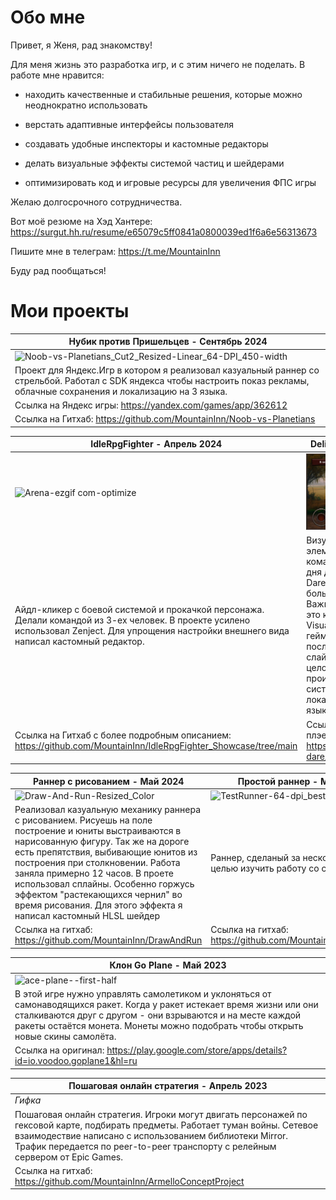 # Обо мне
﻿Привет, я Женя, рад знакомству!

Для меня жизнь это разработка игр, и с этим ничего не поделать. В работе мне нравится:

- находить качественные и стабильные решения, которые можно неоднократно использовать

- верстать адаптивные интерфейсы пользователя

- создавать удобные инспекторы и кастомные редакторы

- делать визуальные эффекты системой частиц и шейдерами

- оптимизировать код и игровые ресурсы для увеличения ФПС игры

Желаю долгосрочного сотрудничества. 

Вот моё резюме на Хэд Хантере: 
https://surgut.hh.ru/resume/e65079c5ff0841a0800039ed1f6a6e56313673

Пишите мне в телеграм:
https://t.me/MountainInn

Буду рад пообщаться!

# Мои проекты

| ﻿Нубик против Пришельцев - Сентябрь 2024 | 
|--|
|![Noob-vs-Planetians_Cut2_Resized-Linear_64-DPI_450-width](https://github.com/user-attachments/assets/8e4b38b4-aafe-459b-9c1e-fe9caf87077f)|
|Проект для Яндекс.Игр в котором я реализовал казуальный раннер со стрельбой. Работал с SDK яндекса чтобы настроить показ рекламы, облачные сохранения и локализацию на 3 языка. | 
|Ссылка на Яндекс игры: https://yandex.com/games/app/362612  | 
|Ссылка на Гитхаб: https://github.com/MountainInn/Noob-vs-Planetians| 

|IdleRpgFighter - Апрель 2024 | Delivery of Death - Май 2023 |
|----|---|
|![Arena-ezgif com-optimize](https://github.com/user-attachments/assets/7752e597-a67f-454e-8ca4-9c8f1aeacd7a)|[<img src="./DeliveryOfDeath.JPG" width="700"/>](https://github.com/MountainInn/Portfolio/blob/main/DeliveryOfDeath.JPG?raw=true)|
| Айдл-кликер с боевой системой и прокачкой персонажа. Делали командой из 3-ех человек. В проекте усилено использовал Zenject. Для упрощения настройки внешнего вида написал кастомный редактор. | Визуальная новелла с элементами рпг. Сделана командой из 7 человек за 3 дня для гейм-джема Ludum Dare 53. В этом проекте большую часть кода написал я. Важнейшая часть моей работы это кастомные ноды на пакете Visual Scripting, через которые геймдизайнеры настраивали последовательности текста, слайдов, получения вещей, и в целом, всего что в игре происходит. Так же я сделал систему алиасов для локализации игры на два языка. |
|Ссылка на Гитхаб с более подробным описанием: https://github.com/MountainInn/IdleRpgFighter_Showcase/tree/main | Ссылка на Ludum Dare, с плэером: https://ldjam.com/events/ludum-dare/53/delivery-of-death |

| Раннер с рисованием - Май 2024 | Простой раннер - Май 2023 |
|--|--|
|![Draw-And-Run-Resized_Color](https://github.com/user-attachments/assets/ee0e7831-27bd-4025-8803-f5bcf2fb58fe)|![TestRunner-64-dpi_best-encoder](https://github.com/user-attachments/assets/de7050ae-ec5b-46f9-a355-59c7090fc2b7) |
| Реализовал казуальную механику раннера с рисованием. Рисуешь на поле построение и юниты выстраиваются в нарисованную фигуру. Так же на дороге есть препятствия, выбивающие юнитов из построения при столкновении. Работа заняла примерно 12 часов. В проете использовал сплайны. Особенно горжусь эффектом "растекающихся чернил" во время рисования. Для этого эффекта я написал кастомный HLSL шейдер | Раннер, сделаный за несколько часов, с целью изучить работу со сплайнами. |
| Ссылка на гитхаб: https://github.com/MountainInn/DrawAndRun | Ссылка на гитхаб: https://github.com/MountainInn/TestRunner | 

| Клон Go Plane - Май 2023 |
|--|
|![ace-plane--first-half](https://github.com/user-attachments/assets/902cd2d3-5edb-4210-9eae-3d06773de994)|
| В этой игре нужно управлять самолетиком и уклоняться от самонаводящихся ракет. Когда у ракет истекает время жизни или они сталкиваются друг с другом - они взрываются и на месте каждой ракеты остаётся монета. Монеты можно подобрать чтобы открыть новые скины самолёта. |
| Ссылка на оригинал: https://play.google.com/store/apps/details?id=io.voodoo.goplane1&hl=ru |

|Пошаговая онлайн стратегия - Апрель 2023 |
|--|
|*Гифка*|
| ﻿Пошаговая онлайн стратегия. Игроки могут двигать персонажей по гексовой карте, подбирать предметы. Работает туман войны. Сетевое взаимодествие написано с использованием библиотеки Mirror. Трафик передается по peer-to-peer транспорту с релейным сервером от Epic Games.  |
|Ссылка на гитхаб: https://github.com/MountainInn/ArmelloConceptProject |
